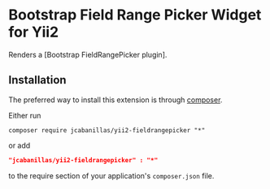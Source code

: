 Bootstrap Field Range Picker Widget for Yii2
====================================

Renders a [Bootstrap FieldRangePicker plugin].

Installation
------------
The preferred way to install this extension is through [composer](http://getcomposer.org/download/).

Either run

```
composer require jcabanillas/yii2-fieldrangepicker "*"
```
or add

```json
"jcabanillas/yii2-fieldrangepicker" : "*"
```

to the require section of your application's `composer.json` file.
